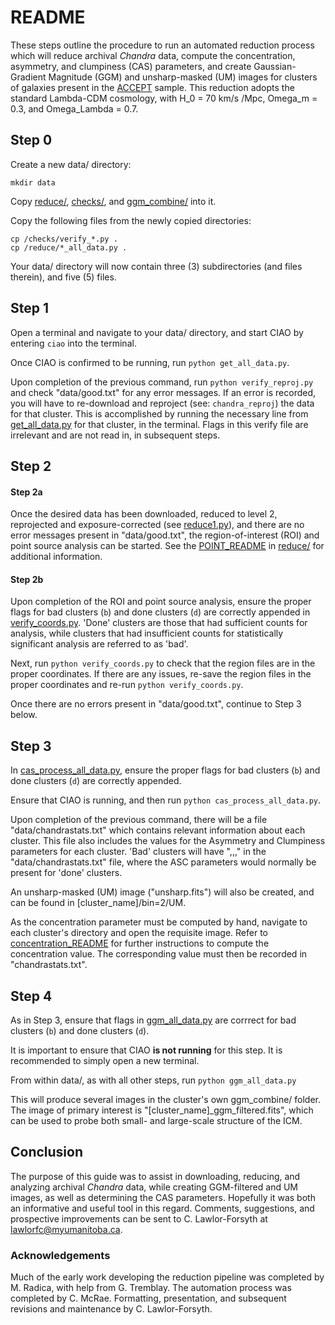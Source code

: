 # README #

These steps outline the procedure to run an automated reduction process which will reduce archival *Chandra* data, compute the concentration, asymmetry, and clumpiness (CAS) parameters, and create Gaussian-Gradient Magnitude (GGM) and unsharp-masked (UM) images for clusters of galaxies present in the [ACCEPT](https://web.pa.msu.edu/astro/MC2/accept/) sample. This reduction adopts the standard Lambda-CDM cosmology, with H_0 = 70 km/s /Mpc, Omega_m = 0.3, and Omega_Lambda = 0.7.

## Step 0 ##

Create a new data/ directory:
```
mkdir data
```
Copy [reduce/](reduce), [checks/](checks), and [ggm_combine/](ggm_combine) into it.

Copy the following files from the newly copied directories:
```
cp /checks/verify_*.py .
cp /reduce/*_all_data.py .
```

Your data/ directory will now contain three (3) subdirectories (and files therein), and five (5) files.

## Step 1 ##

Open a terminal and navigate to your data/ directory, and start CIAO by entering `ciao` into the terminal.

Once CIAO is confirmed to be running, run `python get_all_data.py`.

Upon completion of the previous command, run `python verify_reproj.py` and check "data/good.txt" for any error messages. If an error is recorded, you will have to re-download and reproject (see: `chandra_reproj`) the data for that cluster. This is accomplished by running the necessary line from [get_all_data.py](get_all_data.py) for that cluster, in the terminal. Flags in this verify file are irrelevant and are not read in, in subsequent steps.

## Step 2 ##

#### Step 2a ####

Once the desired data has been downloaded, reduced to level 2, reprojected and exposure-corrected (see [reduce1.py](reduce/reduce1.py)), and there are no error messages present in "data/good.txt", the region-of-interest (ROI) and point source analysis can be started. See the [POINT_README](reduce/POINT_README.md) in [reduce/](reduce) for additional information.

#### Step 2b ####

Upon completion of the ROI and point source analysis, ensure the proper flags for bad clusters (`b`) and done clusters (`d`) are correctly appended in [verify_coords.py](reduce/verify_coords.py). 'Done' clusters are those that had sufficient counts for analysis, while clusters that had insufficient counts for statistically significant analysis are referred to as 'bad'.

Next, run `python verify_coords.py` to check that the region files are in the proper coordinates. If there are any issues, re-save the region files in the proper coordinates and re-run `python verify_coords.py`.

Once there are no errors present in "data/good.txt", continue to Step 3 below.

## Step 3 ##

In [cas_process_all_data.py](cas_process_all_data.py), ensure the proper flags for bad clusters (`b`) and done clusters (`d`) are correctly appended.

Ensure that CIAO is running, and then run `python cas_process_all_data.py`.

Upon completion of the previous command, there will be a file "data/chandrastats.txt" which contains relevant information about each cluster. This file also includes the values for the Asymmetry and Clumpiness parameters for each cluster. 'Bad' clusters will have ",,," in the "data/chandrastats.txt" file, where the ASC parameters would normally be present for 'done' clusters.

An unsharp-masked (UM) image ("unsharp.fits") will also be created, and can be found in [cluster_name]/bin=2/UM.

As the concentration parameter must be computed by hand, navigate to each cluster's directory and open the requisite image. Refer to [concentration_README](reduce/concentration_README.md) for further instructions to compute the concentration value. The corresponding value must then be recorded in "chandrastats.txt".

## Step 4 ##

As in Step 3, ensure that flags in [ggm_all_data.py](ggm_all_data.py) are corrrect for bad clusters (`b`) and done clusters (`d`).

It is important to ensure that CIAO **is not running** for this step. It is recommended to simply open a new terminal.

From within data/, as with all other steps, run `python ggm_all_data.py`

This will produce several images in the cluster's own ggm_combine/ folder. The image of primary interest is "[cluster_name]\_ggm\_filtered.fits", which can be used to probe both small- and large-scale structure of the ICM.

## Conclusion ##

The purpose of this guide was to assist in downloading, reducing, and analyzing archival *Chandra* data, while creating GGM-filtered and UM images, as well as determining the CAS parameters. Hopefully it was both an informative and useful tool in this regard. Comments, suggestions, and prospective improvements can be sent to C. Lawlor-Forsyth at [lawlorfc@myumanitoba.ca](mailto:lawlorfc@myumanitoba.ca).

### Acknowledgements ###
Much of the early work developing the reduction pipeline was completed by M. Radica, with help from G. Tremblay. The automation process was completed by C. McRae. Formatting, presentation, and subsequent revisions and maintenance by C. Lawlor-Forsyth.
